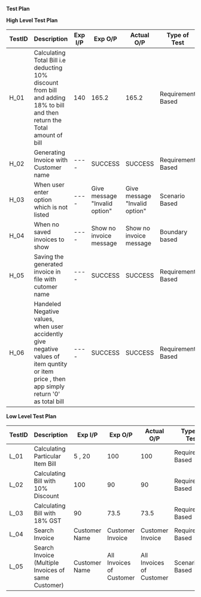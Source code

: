 **Test Plan**


**High Level Test Plan**


| TestID | Description                                                                                                                                  | Exp I/P | Exp O/P                       | Actual O/P                    | Type of Test      |
| ------ | -------------------------------------------------------------------------------------------------------------------------------------------- | ------- | ----------------------------- | ----------------------------- | ----------------- |
| H_01   | Calculating Total Bill i.e deducting 10% discount from bill and adding 18% to bill and then return the Total amount of bill                  | 140     | 165.2                         | 165.2                         | Requirement Based |
| H_02   | Generating Invoice with Customer name                                                                                                        | ----    | SUCCESS                       | SUCCESS                       | Requirement Based |
| H_03   | When user enter option which is not listed                                                                                                   | ----    | Give message "Invalid option" | Give message "Invalid option" | Scenario Based    |
| H_04   | When no saved invoices to show                                                                                                               | ----    | Show no invoice message       | Show no invoice message       | Boundary based    |
| H_05   | Saving the generated invoice in file with cutomer name                                                                                       | ----    | SUCCESS                       | SUCCESS                       | Requirement Based |
| H_06   | Handeled Negative values, when user accidently give negative values of item quntity or item price , then app simply return '0' as total bill | ----    | SUCCESS                       | SUCCESS                       | Requirement Based |



**Low Level Test Plan**


| TestID | Description                                         | Exp I/P       | Exp O/P                  | Actual O/P               | Type of Test      |
| ------ | --------------------------------------------------- | ------------- | ------------------------ | ------------------------ | ----------------- |
| L_01   | Calculating Particular Item Bill                    | 5 , 20       | 100                      | 100                     | Requirement Based |
| L_02   | Calculating Bill with 10% Discount                  | 100           | 90                  | 90                    | Requirement Based |
| L_03   | Calculating Bill with 18% GST                       | 90         | 73.5                   | 73.5                   | Requirement Based |
| L_04   | Search Invoice                                      | Customer Name | Customer Invoice         | Customer Invoice         | Requirement Based |
| L_05   | Search Invoice (Multiple Invoices of same Customer) | Customer Name | All Invoices of Customer | All Invoices of Customer | Scenario Based    |
